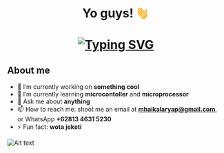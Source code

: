 <h1 align="center">Yo guys!  <img src="https://raw.githubusercontent.com/ABSphreak/ABSphreak/master/gifs/Hi.gif" width="30px" height="32px" style="margin-bottom: -5px;"/></h1>

 <h1 align="center">
  <a href="https://git.io/typing-svg">
    <img src="https://readme-typing-svg.herokuapp.com?font=Fira+Code&pause=1000&width=435&lines=ekal+here+!&center=true&size=20" alt="Typing SVG" />
  </a>
</h1>

## About me
- 🔭 I’m currently working on **something cool**
- 🌱 I’m currently learning **microcontoller** and **microprocessor**
- 💬 Ask me about **anything**
- 📫 How to reach me: shoot me an email at **mhaikalaryap@gmail.com**, or WhatsApp **+62813 4631 5230**
- ⚡ Fun fact: **wota jeketi** 

![Alt text](https://spotify-recently-played-readme.vercel.app/api?user=b1fv6ju7hs5q0pvqt3gj9c7c7&unique={true|1|on|yes})
